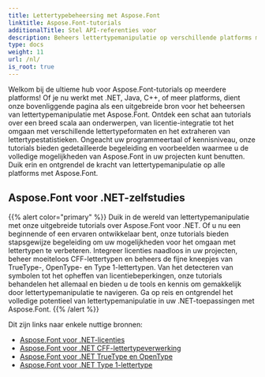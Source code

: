 ```yaml
---
title: Lettertypebeheersing met Aspose.Font
linktitle: Aspose.Font-tutorials
additionalTitle: Stel API-referenties voor
description: Beheers lettertypemanipulatie op verschillende platforms met Aspose.Font-tutorials. Van .NET tot Java, C++ en meer ontgrendel moeiteloos de mogelijkheden voor lettertypeverwerking.
type: docs
weight: 11
url: /nl/
is_root: true
---
```


Welkom bij de ultieme hub voor Aspose.Font-tutorials op meerdere platforms! Of je nu werkt met .NET, Java, C++, of meer platforms, dient onze bovenliggende pagina als een uitgebreide bron voor het beheersen van lettertypemanipulatie met Aspose.Font. Ontdek een schat aan tutorials over een breed scala aan onderwerpen, van licentie-integratie tot het omgaan met verschillende lettertypeformaten en het extraheren van lettertypestatistieken. Ongeacht uw programmeertaal of kennisniveau, onze tutorials bieden gedetailleerde begeleiding en voorbeelden waarmee u de volledige mogelijkheden van Aspose.Font in uw projecten kunt benutten. Duik erin en ontgrendel de kracht van lettertypemanipulatie op alle platforms met Aspose.Font.

## Aspose.Font voor .NET-zelfstudies
{{% alert color="primary" %}}
Duik in de wereld van lettertypemanipulatie met onze uitgebreide tutorials over Aspose.Font voor .NET. Of u nu een beginnende of een ervaren ontwikkelaar bent, onze tutorials bieden stapsgewijze begeleiding om uw mogelijkheden voor het omgaan met lettertypen te verbeteren. Integreer licenties naadloos in uw projecten, beheer moeiteloos CFF-lettertypen en beheers de fijne kneepjes van TrueType-, OpenType- en Type 1-lettertypen. Van het detecteren van symbolen tot het opheffen van licentiebeperkingen, onze tutorials behandelen het allemaal en bieden u de tools en kennis om gemakkelijk door lettertypemanipulatie te navigeren. Ga op reis en ontgrendel het volledige potentieel van lettertypemanipulatie in uw .NET-toepassingen met Aspose.Font.
{{% /alert %}}

Dit zijn links naar enkele nuttige bronnen:
 
- [Aspose.Font voor .NET-licenties](./net/licensing/)
- [Aspose.Font voor .NET CFF-lettertypeverwerking](./net/cff-font-handling/)
- [Aspose.Font voor .NET TrueType en OpenType](./net/truetype-opentype/)
- [Aspose.Font voor .NET Type 1-lettertype](./net/aspose-font-net-type1-font/)